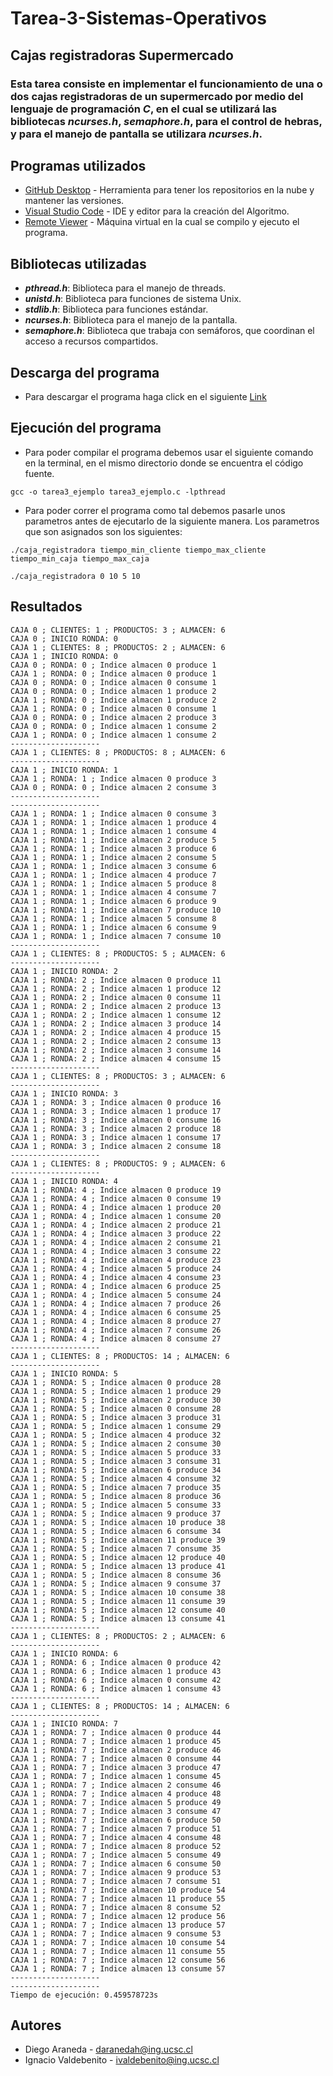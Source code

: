 # Tarea-3-Sistemas-Operativos
## Cajas registradoras Supermercado
### Esta tarea consiste en implementar el funcionamiento de una o dos cajas registradoras de un supermercado por medio del lenguaje de programación ***C***, en el cual se utilizará las bibliotecas  ***ncurses.h***, ***semaphore.h***, para el control de hebras, y para el manejo de pantalla se utilizara ***ncurses.h***.

## Programas utilizados

* [GitHub Desktop](https://desktop.github.com/) - Herramienta para tener los repositorios en la nube y mantener las versiones.
* [Visual Studio Code](https://visualstudio.microsoft.com/es/) - IDE y editor para la creación del Algoritmo.
* [Remote Viewer]() - Máquina virtual en la cual se compilo y ejecuto el programa.

## Bibliotecas utilizadas

* ***pthread.h***: Biblioteca para el manejo de threads.
* ***unistd.h***: Biblioteca para funciones de sistema Unix.
* ***stdlib.h***: Biblioteca para funciones estándar.
* ***ncurses.h***: Biblioteca para el manejo de la pantalla.
* ***semaphore.h***: Biblioteca que trabaja con semáforos, que coordinan el acceso a recursos compartidos.

## Descarga del programa 

* Para descargar el programa haga click en el siguiente [Link]()

## Ejecución del programa

* Para poder compilar el programa debemos usar el siguiente comando en la terminal, en el mismo directorio donde se encuentra el código fuente.
```
gcc -o tarea3_ejemplo tarea3_ejemplo.c -lpthread
```

* Para poder correr el programa como tal debemos pasarle unos parametros antes de ejecutarlo de la siguiente manera. Los parametros que son asignados son los siguientes:
 
```
./caja_registradora tiempo_min_cliente tiempo_max_cliente tiempo_min_caja tiempo_max_caja
```

```
./caja_registradora 0 10 5 10
```

## Resultados
```
CAJA 0 ; CLIENTES: 1 ; PRODUCTOS: 3 ; ALMACEN: 6
CAJA 0 ; INICIO RONDA: 0
CAJA 1 ; CLIENTES: 8 ; PRODUCTOS: 2 ; ALMACEN: 6
CAJA 1 ; INICIO RONDA: 0
CAJA 0 ; RONDA: 0 ; Indice almacen 0 produce 1
CAJA 1 ; RONDA: 0 ; Indice almacen 0 produce 1
CAJA 0 ; RONDA: 0 ; Indice almacen 0 consume 1
CAJA 0 ; RONDA: 0 ; Indice almacen 1 produce 2
CAJA 1 ; RONDA: 0 ; Indice almacen 1 produce 2
CAJA 1 ; RONDA: 0 ; Indice almacen 0 consume 1
CAJA 0 ; RONDA: 0 ; Indice almacen 2 produce 3
CAJA 0 ; RONDA: 0 ; Indice almacen 1 consume 2
CAJA 1 ; RONDA: 0 ; Indice almacen 1 consume 2
--------------------
CAJA 1 ; CLIENTES: 8 ; PRODUCTOS: 8 ; ALMACEN: 6
--------------------
CAJA 1 ; INICIO RONDA: 1
CAJA 1 ; RONDA: 1 ; Indice almacen 0 produce 3
CAJA 0 ; RONDA: 0 ; Indice almacen 2 consume 3
--------------------
--------------------
CAJA 1 ; RONDA: 1 ; Indice almacen 0 consume 3
CAJA 1 ; RONDA: 1 ; Indice almacen 1 produce 4
CAJA 1 ; RONDA: 1 ; Indice almacen 1 consume 4
CAJA 1 ; RONDA: 1 ; Indice almacen 2 produce 5
CAJA 1 ; RONDA: 1 ; Indice almacen 3 produce 6
CAJA 1 ; RONDA: 1 ; Indice almacen 2 consume 5
CAJA 1 ; RONDA: 1 ; Indice almacen 3 consume 6
CAJA 1 ; RONDA: 1 ; Indice almacen 4 produce 7
CAJA 1 ; RONDA: 1 ; Indice almacen 5 produce 8
CAJA 1 ; RONDA: 1 ; Indice almacen 4 consume 7
CAJA 1 ; RONDA: 1 ; Indice almacen 6 produce 9
CAJA 1 ; RONDA: 1 ; Indice almacen 7 produce 10
CAJA 1 ; RONDA: 1 ; Indice almacen 5 consume 8
CAJA 1 ; RONDA: 1 ; Indice almacen 6 consume 9
CAJA 1 ; RONDA: 1 ; Indice almacen 7 consume 10
--------------------
CAJA 1 ; CLIENTES: 8 ; PRODUCTOS: 5 ; ALMACEN: 6
--------------------
CAJA 1 ; INICIO RONDA: 2
CAJA 1 ; RONDA: 2 ; Indice almacen 0 produce 11
CAJA 1 ; RONDA: 2 ; Indice almacen 1 produce 12
CAJA 1 ; RONDA: 2 ; Indice almacen 0 consume 11
CAJA 1 ; RONDA: 2 ; Indice almacen 2 produce 13
CAJA 1 ; RONDA: 2 ; Indice almacen 1 consume 12
CAJA 1 ; RONDA: 2 ; Indice almacen 3 produce 14
CAJA 1 ; RONDA: 2 ; Indice almacen 4 produce 15
CAJA 1 ; RONDA: 2 ; Indice almacen 2 consume 13
CAJA 1 ; RONDA: 2 ; Indice almacen 3 consume 14
CAJA 1 ; RONDA: 2 ; Indice almacen 4 consume 15
--------------------
CAJA 1 ; CLIENTES: 8 ; PRODUCTOS: 3 ; ALMACEN: 6
--------------------
CAJA 1 ; INICIO RONDA: 3
CAJA 1 ; RONDA: 3 ; Indice almacen 0 produce 16
CAJA 1 ; RONDA: 3 ; Indice almacen 1 produce 17
CAJA 1 ; RONDA: 3 ; Indice almacen 0 consume 16
CAJA 1 ; RONDA: 3 ; Indice almacen 2 produce 18
CAJA 1 ; RONDA: 3 ; Indice almacen 1 consume 17
CAJA 1 ; RONDA: 3 ; Indice almacen 2 consume 18
--------------------
CAJA 1 ; CLIENTES: 8 ; PRODUCTOS: 9 ; ALMACEN: 6
--------------------
CAJA 1 ; INICIO RONDA: 4
CAJA 1 ; RONDA: 4 ; Indice almacen 0 produce 19
CAJA 1 ; RONDA: 4 ; Indice almacen 0 consume 19
CAJA 1 ; RONDA: 4 ; Indice almacen 1 produce 20
CAJA 1 ; RONDA: 4 ; Indice almacen 1 consume 20
CAJA 1 ; RONDA: 4 ; Indice almacen 2 produce 21
CAJA 1 ; RONDA: 4 ; Indice almacen 3 produce 22
CAJA 1 ; RONDA: 4 ; Indice almacen 2 consume 21
CAJA 1 ; RONDA: 4 ; Indice almacen 3 consume 22
CAJA 1 ; RONDA: 4 ; Indice almacen 4 produce 23
CAJA 1 ; RONDA: 4 ; Indice almacen 5 produce 24
CAJA 1 ; RONDA: 4 ; Indice almacen 4 consume 23
CAJA 1 ; RONDA: 4 ; Indice almacen 6 produce 25
CAJA 1 ; RONDA: 4 ; Indice almacen 5 consume 24
CAJA 1 ; RONDA: 4 ; Indice almacen 7 produce 26
CAJA 1 ; RONDA: 4 ; Indice almacen 6 consume 25
CAJA 1 ; RONDA: 4 ; Indice almacen 8 produce 27
CAJA 1 ; RONDA: 4 ; Indice almacen 7 consume 26
CAJA 1 ; RONDA: 4 ; Indice almacen 8 consume 27
--------------------
CAJA 1 ; CLIENTES: 8 ; PRODUCTOS: 14 ; ALMACEN: 6
--------------------
CAJA 1 ; INICIO RONDA: 5
CAJA 1 ; RONDA: 5 ; Indice almacen 0 produce 28
CAJA 1 ; RONDA: 5 ; Indice almacen 1 produce 29
CAJA 1 ; RONDA: 5 ; Indice almacen 2 produce 30
CAJA 1 ; RONDA: 5 ; Indice almacen 0 consume 28
CAJA 1 ; RONDA: 5 ; Indice almacen 3 produce 31
CAJA 1 ; RONDA: 5 ; Indice almacen 1 consume 29
CAJA 1 ; RONDA: 5 ; Indice almacen 4 produce 32
CAJA 1 ; RONDA: 5 ; Indice almacen 2 consume 30
CAJA 1 ; RONDA: 5 ; Indice almacen 5 produce 33
CAJA 1 ; RONDA: 5 ; Indice almacen 3 consume 31
CAJA 1 ; RONDA: 5 ; Indice almacen 6 produce 34
CAJA 1 ; RONDA: 5 ; Indice almacen 4 consume 32
CAJA 1 ; RONDA: 5 ; Indice almacen 7 produce 35
CAJA 1 ; RONDA: 5 ; Indice almacen 8 produce 36
CAJA 1 ; RONDA: 5 ; Indice almacen 5 consume 33
CAJA 1 ; RONDA: 5 ; Indice almacen 9 produce 37
CAJA 1 ; RONDA: 5 ; Indice almacen 10 produce 38
CAJA 1 ; RONDA: 5 ; Indice almacen 6 consume 34
CAJA 1 ; RONDA: 5 ; Indice almacen 11 produce 39
CAJA 1 ; RONDA: 5 ; Indice almacen 7 consume 35
CAJA 1 ; RONDA: 5 ; Indice almacen 12 produce 40
CAJA 1 ; RONDA: 5 ; Indice almacen 13 produce 41
CAJA 1 ; RONDA: 5 ; Indice almacen 8 consume 36
CAJA 1 ; RONDA: 5 ; Indice almacen 9 consume 37
CAJA 1 ; RONDA: 5 ; Indice almacen 10 consume 38
CAJA 1 ; RONDA: 5 ; Indice almacen 11 consume 39
CAJA 1 ; RONDA: 5 ; Indice almacen 12 consume 40
CAJA 1 ; RONDA: 5 ; Indice almacen 13 consume 41
--------------------
CAJA 1 ; CLIENTES: 8 ; PRODUCTOS: 2 ; ALMACEN: 6
--------------------
CAJA 1 ; INICIO RONDA: 6
CAJA 1 ; RONDA: 6 ; Indice almacen 0 produce 42
CAJA 1 ; RONDA: 6 ; Indice almacen 1 produce 43
CAJA 1 ; RONDA: 6 ; Indice almacen 0 consume 42
CAJA 1 ; RONDA: 6 ; Indice almacen 1 consume 43
--------------------
CAJA 1 ; CLIENTES: 8 ; PRODUCTOS: 14 ; ALMACEN: 6
--------------------
CAJA 1 ; INICIO RONDA: 7
CAJA 1 ; RONDA: 7 ; Indice almacen 0 produce 44
CAJA 1 ; RONDA: 7 ; Indice almacen 1 produce 45
CAJA 1 ; RONDA: 7 ; Indice almacen 2 produce 46
CAJA 1 ; RONDA: 7 ; Indice almacen 0 consume 44
CAJA 1 ; RONDA: 7 ; Indice almacen 3 produce 47
CAJA 1 ; RONDA: 7 ; Indice almacen 1 consume 45
CAJA 1 ; RONDA: 7 ; Indice almacen 2 consume 46
CAJA 1 ; RONDA: 7 ; Indice almacen 4 produce 48
CAJA 1 ; RONDA: 7 ; Indice almacen 5 produce 49
CAJA 1 ; RONDA: 7 ; Indice almacen 3 consume 47
CAJA 1 ; RONDA: 7 ; Indice almacen 6 produce 50
CAJA 1 ; RONDA: 7 ; Indice almacen 7 produce 51
CAJA 1 ; RONDA: 7 ; Indice almacen 4 consume 48
CAJA 1 ; RONDA: 7 ; Indice almacen 8 produce 52
CAJA 1 ; RONDA: 7 ; Indice almacen 5 consume 49
CAJA 1 ; RONDA: 7 ; Indice almacen 6 consume 50
CAJA 1 ; RONDA: 7 ; Indice almacen 9 produce 53
CAJA 1 ; RONDA: 7 ; Indice almacen 7 consume 51
CAJA 1 ; RONDA: 7 ; Indice almacen 10 produce 54
CAJA 1 ; RONDA: 7 ; Indice almacen 11 produce 55
CAJA 1 ; RONDA: 7 ; Indice almacen 8 consume 52
CAJA 1 ; RONDA: 7 ; Indice almacen 12 produce 56
CAJA 1 ; RONDA: 7 ; Indice almacen 13 produce 57
CAJA 1 ; RONDA: 7 ; Indice almacen 9 consume 53
CAJA 1 ; RONDA: 7 ; Indice almacen 10 consume 54
CAJA 1 ; RONDA: 7 ; Indice almacen 11 consume 55
CAJA 1 ; RONDA: 7 ; Indice almacen 12 consume 56
CAJA 1 ; RONDA: 7 ; Indice almacen 13 consume 57
--------------------
--------------------
Tiempo de ejecución: 0.459578723s

```
## Autores
* Diego Araneda  - daranedah@ing.ucsc.cl
* Ignacio Valdebenito - ivaldebenito@ing.ucsc.cl
